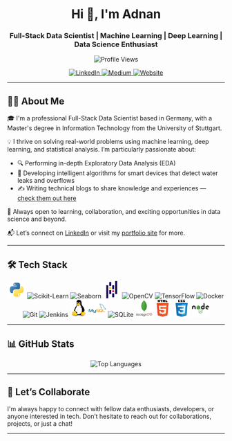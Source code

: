 <h1 align="center">Hi 👋, I'm Adnan</h1>
<h3 align="center">Full-Stack Data Scientist | Machine Learning | Deep Learning | Data Science Enthusiast</h3>

<p align="center">
  <img src="https://komarev.com/ghpvc/?username=adnankarol&label=Profile%20views&color=0e75b6&style=flat" alt="Profile Views" />
</p>

<p align="center">
  <a href="https://de.linkedin.com/in/adnan-karol-aa1666179" target="_blank">
    <img src="https://img.shields.io/badge/LinkedIn-0e76a8?style=for-the-badge&logo=linkedin&logoColor=white" alt="LinkedIn" />
  </a>
  <a href="https://adnankarol.medium.com/" target="_blank">
    <img src="https://img.shields.io/badge/Medium-12100E?style=for-the-badge&logo=medium&logoColor=white" alt="Medium" />
  </a>
  <a href="http://adnan-karol.mystrikingly.com/" target="_blank">
    <img src="https://img.shields.io/badge/Website-3b5998?style=for-the-badge&logo=google-chrome&logoColor=white" alt="Website" />
  </a>
</p>

---

## 👨‍💻 About Me

🎓 I'm a professional Full-Stack Data Scientist based in Germany, with a Master's degree in Information Technology from the University of Stuttgart.

💡 I thrive on solving real-world problems using machine learning, deep learning, and statistical analysis. I’m particularly passionate about:

- 🔍 Performing in-depth Exploratory Data Analysis (EDA)
- 🧠 Developing intelligent algorithms for smart devices that detect water leaks and overflows
- ✍️ Writing technical blogs to share knowledge and experiences — [check them out here](https://adnankarol.medium.com)

🌱 Always open to learning, collaboration, and exciting opportunities in data science and beyond.

📬 Let’s connect on [LinkedIn](https://www.linkedin.com/in/adnan-karol-aa1666179/) or visit my [portfolio site](http://adnan-karol.mystrikingly.com/) for more.

---

## 🛠️ Tech Stack

<p align="center">
  <!-- Add or remove icons as needed -->
  <img src="https://raw.githubusercontent.com/devicons/devicon/master/icons/python/python-original.svg" alt="Python" width="40" />
  <img src="https://upload.wikimedia.org/wikipedia/commons/0/05/Scikit_learn_logo_small.svg" alt="Scikit-Learn" width="40" />
  <img src="https://seaborn.pydata.org/_images/logo-mark-lightbg.svg" alt="Seaborn" width="40" />
  <img src="https://raw.githubusercontent.com/devicons/devicon/master/icons/pandas/pandas-original.svg" alt="Pandas" width="40" />
  <img src="https://www.vectorlogo.zone/logos/opencv/opencv-icon.svg" alt="OpenCV" width="40" />
  <img src="https://www.vectorlogo.zone/logos/tensorflow/tensorflow-icon.svg" alt="TensorFlow" width="40" />
  <img src="https://www.vectorlogo.zone/logos/docker/docker-icon.svg" alt="Docker" width="40" />
  <img src="https://www.vectorlogo.zone/logos/git-scm/git-scm-icon.svg" alt="Git" width="40" />
  <img src="https://www.vectorlogo.zone/logos/jenkins/jenkins-icon.svg" alt="Jenkins" width="40" />
  <img src="https://raw.githubusercontent.com/devicons/devicon/master/icons/linux/linux-original.svg" alt="Linux" width="40" />
  <img src="https://raw.githubusercontent.com/devicons/devicon/master/icons/mysql/mysql-original-wordmark.svg" alt="MySQL" width="40" />
  <img src="https://www.vectorlogo.zone/logos/sqlite/sqlite-icon.svg" alt="SQLite" width="40" />
  <img src="https://raw.githubusercontent.com/devicons/devicon/master/icons/mongodb/mongodb-original-wordmark.svg" alt="MongoDB" width="40" />
  <img src="https://raw.githubusercontent.com/devicons/devicon/master/icons/html5/html5-original-wordmark.svg" alt="HTML5" width="40" />
  <img src="https://raw.githubusercontent.com/devicons/devicon/master/icons/css3/css3-original-wordmark.svg" alt="CSS3" width="40" />
  <img src="https://raw.githubusercontent.com/devicons/devicon/master/icons/nodejs/nodejs-original-wordmark.svg" alt="Node.js" width="40" />
</p>

---

## 📊 GitHub Stats

<p align="center">
  <img src="https://github-readme-stats.vercel.app/api/top-langs?username=adnankarol&show_icons=true&locale=en&layout=compact" alt="Top Languages" />
</p>

---

## 🤝 Let’s Collaborate

I'm always happy to connect with fellow data enthusiasts, developers, or anyone interested in tech. Don’t hesitate to reach out for collaborations, projects, or just a chat!

---
